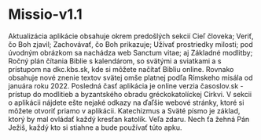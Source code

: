 # Missio-v1.1
Aktualizácia aplikácie obsahuje okrem predošlých sekcií Cieľ človeka; Veriť, čo Boh zjavil; Zachovávať, čo Boh prikazuje; Užívať prostriedky milosti; pod úvodným obrázkom sa nachádza web Sanctum vitae; aj Základné modlitby; Ročný plán čítania Biblie s kalendárom, so svätými a sviatkami a s prístupom na dkc.kbs.sk, kde si môžete načítať Bibliu online. Rovnako obsahuje nové znenie textov svätej omše platnej podľa Rímskeho misála od januára roku 2022. Posledná časť aplikácia je online verzia časoslov.sk - prístup do modlitieb a byzantského obradu gréckokatolíckej Cirkvi. V sekcii o aplikácii nájdete ešte nejaké odkazy na ďaľšie webové stránky, ktoré si môžete otvoriť priamo v aplikácii.  Katechizmus a Sväté písmo je základ, ktorý by mal ovládať každý kresťan katolík. Veľa zdaru. Nech ťa žehná Pán Ježiš, každý kto si stiahne a bude používať túto apku.
